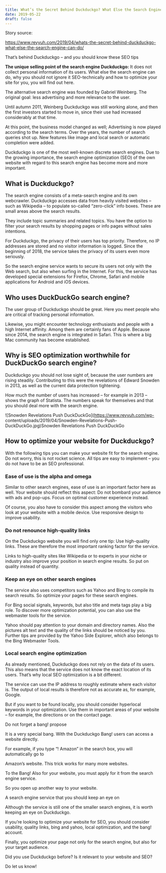 ```yaml
---
title: What’s the Secret Behind Duckduckgo? What Else the Search Engine Can Do? 
date: 2019-05-22 
draft: false 
---
```


Story source:

https://www.revyuh.com/2019/04/whats-the-secret-behind-duckduckgo-what-else-the-search-engine-can-do/


That’s behind Duckduckgo – and you should know these SEO tips

**The unique selling point of the search engine Duckduckgo:** It does not
collect personal information of its users. What else the search engine can do,
why you should not ignore it SEO-technically and how to optimize your site for
you, you will find out here.

The alternative search engine was founded by Gabriel Weinberg. The original
goal: less advertising and more relevance to the user.

Until autumn 2011, Weinberg Duckduckgo was still working alone, and then the
first investors started to move in, since their use had increased considerably
at that time.

At this point, the business model changed as well; Advertising is now played
according to the search terms. Over the years, the number of search queries
shot up. New features like image and local search or automatic completion were
added.

Duckduckgo is one of the most well-known discrete search engines. Due to the
growing importance, the search engine optimization (SEO) of the own website
with regard to this search engine has become more and more important.

## What is Duckduckgo?

The search engine consists of a meta-search engine and its own webcrawler.
Duckduckgo accesses data from heavily visited websites – such as Wikipedia –
to populate so-called “zero-click” info boxes. These are small areas above the
search results.

They include topic summaries and related topics. You have the option to filter
your search results by shopping pages or info pages without sales intentions.

For Duckduckgo, the privacy of their users has top priority. Therefore, no IP
addresses are stored and no visitor information is logged. Since the beginning
of 2018, the service takes the privacy of its users even more seriously.

So the search engine service wants to secure its users not only with the Web
search, but also when surfing in the Internet. For this, the service has
developed special extensions for Firefox, Chrome, Safari and mobile
applications for Android and iOS devices.

## Who uses DuckDuckGo search engine?

The user group of Duckduckgo should be great. Here you meet people who are
critical of tracking personal information.

Likewise, you might encounter technology enthusiasts and people with a high
Internet affinity. Among them are certainly fans of Apple. Because since 2014,
the search engine is integrated in Safari. This is where a big Mac community
has become established.

## Why is SEO optimization worthwhile for DuckDuckGo search engine?

Duckduckgo you should not lose sight of, because the user numbers are rising
steadily. Contributing to this were the revelations of Edward Snowden in 2013,
as well as the current data protection tightening.

How much the number of users has increased – for example in 2013 – shows the
graph of Statista. The numbers speak for themselves and that you should deal
more with the search engine.

![Snowden Revelations Push DuckDuckGo](https://www.revyuh.com/wp-
content/uploads/2019/04/Snowden-Revelations-Push-DuckDuckGo.jpg)Snowden
Revelations Push DuckDuckGo

## How to optimize your website for Duckduckgo?

With the following tips you can make your website fit for the search engine.
Do not worry, this is not rocket science. All tips are easy to implement – you
do not have to be an SEO professional.

### Ease of use is the alpha and omega

Similar to other search engines, ease of use is an important factor here as
well. Your website should reflect this aspect: Do not bombard your audience
with ads and pop-ups. Focus on optimal customer experience instead.

Of course, you also have to consider this aspect among the visitors who look
at your website with a mobile device. Use responsive design to improve
usability.

### Do not renounce high-quality links

On the Duckduckgo website you will find only one tip: Use high-quality links.
These are therefore the most important ranking factor for the service.

Links to high-quality sites like Wikipedia or to experts in your niche or
industry also improve your position in search engine results. So put on
quality instead of quantity.

### Keep an eye on other search engines

The service also uses competitors such as Yahoo and Bing to compile its search
results. So optimize your pages for these search engines.

For Bing social signals, keywords, but also title and meta tags play a big
role. To discover more optimization potential, you can also use the webmaster
tools for the service.

Yahoo should pay attention to your domain and directory names. Also the
pictures alt text and the quality of the links should be noticed by you.
Further tips are provided by the Yahoo Side Explorer, which also belongs to
the Bing Webmaster Tools.

### Local search engine optimization

As already mentioned, Duckduckgo does not rely on the data of its users. This
also means that the service does not know the exact location of its users.
That’s why local SEO optimization is a bit different.

The service can use the IP address to roughly estimate where each visitor is.
The output of local results is therefore not as accurate as, for example,
Google.

But if you want to be found locally, you should consider hyperlocal keywords
in your optimization. Use them in important areas of your website – for
example, the directions or on the contact page.

Do not forget a bang! propose

It is a very special bang. With the Duckduckgo Bang! users can access a
website directly.

For example, if you type “! Amazon” in the search box, you will automatically
go to

Amazon’s website. This trick works for many more websites.

To the Bang! Also for your website, you must apply for it from the search
engine service.

So you open up another way to your website.

A search engine service that you should keep an eye on

Although the service is still one of the smaller search engines, it is worth
keeping an eye on Duckduckgo.

If you’re looking to optimize your website for SEO, you should consider
usability, quality links, bing and yahoo, local optimization, and the bang!
account.

Finally, you optimize your page not only for the search engine, but also for
your target audience.

Did you use Duckduckgo before? Is it relevant to your website and SEO?

Do let us know!

